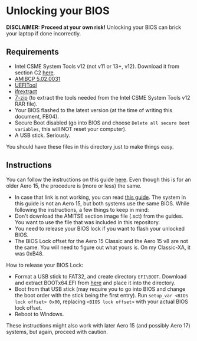 # Unlocking your BIOS

**DISCLAIMER:** **Proceed at your own risk!** Unlocking your BIOS can brick your laptop if done incorrectly.

## Requirements
* Intel CSME System Tools v12 (not v11 or 13+, v12). Download it from section C2 [here](https://www.win-raid.com/t596f39-Intel-Management-Engine-Drivers-Firmware-amp-System-Tools.html).
* [AMIBCP 5.02.0031](https://www.mediafire.com/file/ckao23pe57ny7jm/AMIBCP_5.02.0031.rar/file)
* [UEFITool](https://github.com/LongSoft/UEFITool/releases)
* [ifrextract](https://github.com/LongSoft/Universal-IFR-Extractor/releases)
* [7-zip](https://7-zip.org) (to extract the tools needed from the Intel CSME System Tools v12 RAR file).
* Your BIOS flashed to the latest version (at the time of writing this document, FB04).
* Secure Boot disabled (go into BIOS and choose `Delete all secure boot variables`, this will NOT reset your computer).
* A USB stick. Seriously.

You should have these files in this directory just to make things easy.

## Instructions

You can follow the instructions on this guide [here](https://www.bios-mods.com/forum/Thread-Gigabyte-Aero-15-v8-FB0A-BIOS-Unlocked). Even though this is for an older Aero 15, the procedure is (more or less) the same.
 * In case that link is not working, you can read [this guide](https://www.win-raid.com/t4386f16-OverPowered-TONGFANG-CyberPower-Machrevo-MACHENIKE-Unlocked-BIOS-Guide-W-Files.html). The system in this guide is not an Aero 15, but both systems use the same BIOS.
While following the instructions, a few things to keep in mind:
 * Don't download the AMITSE section image file (.sct) from the guides. You want to use the file that was included in this repository.
 * You need to release your BIOS lock if you want to flash your unlocked BIOS.
 * The BIOS Lock offset for the Aero 15 Classic and the Aero 15 v8 are not the same. You will need to figure out what yours is. On my Classic-XA, it was 0xB48.

 How to release your BIOS Lock:
   * Format a USB stick to FAT32, and create directory `EFI\BOOT`. Download and extract BOOTx64.EFI from [here](http://brains.by/posts/bootx64.7z) and place it into the directory.
   * Boot from that USB stick (may require you to go into BIOS and change the boot order with the stick being the first entry). Run `setup_var <BIOS lock offset> 0x00`, replacing `<BIOS lock offset>` with your actual BIOS lock offset.
   * Reboot to Windows.

These instructions might also work with later Aero 15 (and possibly Aero 17) systems, but again, proceed with caution.